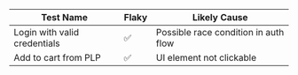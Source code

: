 | Test Name | Flaky | Likely Cause |
|-----------|-------|--------------|
| Login with valid credentials | ✅ | Possible race condition in auth flow |
| Add to cart from PLP | ✅ | UI element not clickable |
